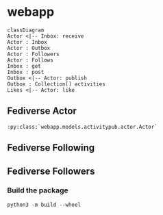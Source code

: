 # webapp

```mermaid
classDiagram
Actor <|-- Inbox: receive
Actor : Inbox
Actor : Outbox
Actor : Followers
Actor : Follows
Inbox : get
Inbox : post
Outbox <|-- Actor: publish
Outbox : Collection[] activities
Likes <|-- Actor: like
``` 

## Fediverse Actor

```
:py:class:`webapp.models.activitypub.actor.Actor`
```

## Fediverse Following

## Fediverse Followers

### Build the package
```
python3 -m build --wheel
``` 
